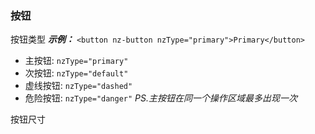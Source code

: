### 按钮
按钮类型
***示例：***		`<button nz-button nzType="primary">Primary</button>`
   - 主按钮: `nzType="primary"`
   - 次按钮: `nzType="default"`
   - 虚线按钮: `nzType="dashed"`
   - 危险按钮: `nzType="danger"`
*PS.主按钮在同一个操作区域最多出现一次*

按钮尺寸


